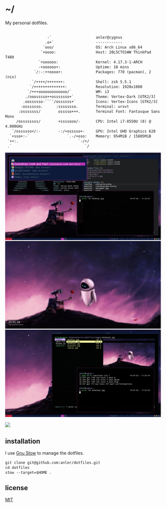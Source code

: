 # ~/

My personal dotfiles.

``` text
                            
                   -`                    anler@cygnus 
                  .o+`                   ------------ 
                 `ooo/                   OS: Arch Linux x86_64 
                `+oooo:                  Host: 20L5CTO1WW ThinkPad T480 
               `+oooooo:                 Kernel: 4.17.3-1-ARCH 
               -+oooooo+:                Uptime: 10 mins 
             `/:-:++oooo+:               Packages: 770 (pacman), 2 (nix) 
            `/++++/+++++++:              Shell: zsh 5.5.1 
           `/++++++++++++++:             Resolution: 1920x1080 
          `/+++ooooooooooooo/`           WM: i3 
         ./ooosssso++osssssso+`          Theme: Vertex-Dark [GTK2/3] 
        .oossssso-````/ossssss+`         Icons: Vertex-Icons [GTK2/3] 
       -osssssso.      :ssssssso.        Terminal: urxvt 
      :osssssss/        osssso+++.       Terminal Font: Fantasque Sans Mono 
     /ossssssss/        +ssssooo/-       CPU: Intel i7-8550U (8) @ 4.000GHz 
   `/ossssso+/:-        -:/+osssso+-     GPU: Intel UHD Graphics 620 
  `+sso+:-`                 `.-/+oso:    Memory: 954MiB / 15805MiB 
 `++:.                           `-/+/
 .`                                 `/                           
```

![](https://raw.githubusercontent.com/anler/dotfiles/master/images/desktop.jpg)
![](https://raw.githubusercontent.com/anler/dotfiles/master/images/desktop2.jpg)
![](https://raw.githubusercontent.com/anler/dotfiles/master/images/desktop3.jpg)

![](https://raw.githubusercontent.com/anler/dotfiles/master/images/keyboard.jpg)

## installation

I use [Gnu Stow](https://www.gnu.org/software/stow/) to manage the dotfiles.

``` shell
git clone git@github.com:anler/dotfiles.git
cd dotfiles
stow --target=$HOME .
```

## license

[MIT](http://opensource.org/licenses/MIT)
